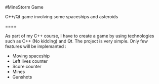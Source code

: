 #MineStorm Game

C++/Qt game involving some spaceships and asteroids

====

As part of my C++ course, I have to create a game by using technologies such as C++ (No kidding) and Qt. The project is very simple. Only few features will be implemanted :
- Moving spaceship
- Left lives counter
- Score counter
- Mines
- Gunshots